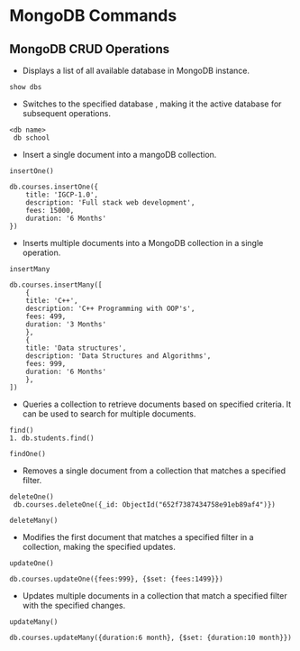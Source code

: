 # MongoDB Commands

## MongoDB CRUD Operations

- Displays a list of all available database in MongoDB instance.
```
show dbs
```

- Switches to the specified database , making it the active database for subsequent operations.
```
<db name>
 db school
```

- Insert a single document into a mangoDB collection.
```
insertOne()
```
```
db.courses.insertOne({
    title: 'IGCP-1.0',
    description: 'Full stack web development',
    fees: 15000,
    duration: '6 Months'
})
```
- Inserts multiple documents into a MongoDB collection in a single operation.
```
insertMany
```
```
db.courses.insertMany([
    {
    title: 'C++',
    description: 'C++ Programming with OOP's',
    fees: 499,
    duration: '3 Months'
    },
    {
    title: 'Data structures',
    description: 'Data Structures and Algorithms',
    fees: 999,
    duration: '6 Months'
    },
])
```


- Queries a collection to retrieve documents based on specified criteria. It can be used to search for multiple documents.

``` 
find()
1. db.students.find()
```
```
findOne()
```


- Removes a single document from a collection that matches a specified filter.

```
deleteOne()
 db.courses.deleteOne({_id: ObjectId("652f7387434758e91eb89af4")})

deleteMany()
```


- Modifies the first document that matches a specified filter in a collection, making the specified updates.

```
updateOne()
```
```
db.courses.updateOne({fees:999}, {$set: {fees:1499}})
```

- Updates multiple documents in a collection that match a specified filter with the specified changes.

```
updateMany()
```
```
db.courses.updateMany({duration:6 month}, {$set: {duration:10 month}})
```



